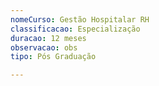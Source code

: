 ```yaml
---
nomeCurso: Gestão Hospitalar RH
classificacao: Especialização
duracao: 12 meses
observacao: obs
tipo: Pós Graduação

---
```


